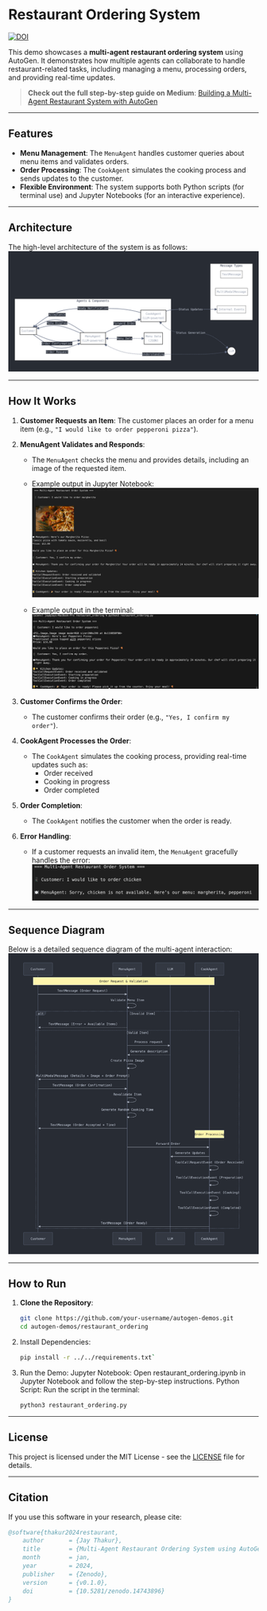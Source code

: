 # Restaurant Ordering System
[![DOI](https://zenodo.org/badge/DOI/10.5281/zenodo.14743896.svg)](https://doi.org/10.5281/zenodo.14743896)

This demo showcases a **multi-agent restaurant ordering system** using AutoGen. It demonstrates how multiple agents can collaborate to handle restaurant-related tasks, including managing a menu, processing orders, and providing real-time updates.

> **Check out the full step-by-step guide on Medium**: [Building a Multi-Agent Restaurant System with AutoGen](https://jaythakur.medium.com/building-a-multi-agent-restaurant-system-with-autogen-b4aa9518738c)

---

## Features
- **Menu Management**: The `MenuAgent` handles customer queries about menu items and validates orders.
- **Order Processing**: The `CookAgent` simulates the cooking process and sends updates to the customer.
- **Flexible Environment**: The system supports both Python scripts (for terminal use) and Jupyter Notebooks (for an interactive experience).

---

## Architecture

The high-level architecture of the system is as follows:
![High-Level Architecture](assets/high-level-architecture.png)

---

## How It Works

1. **Customer Requests an Item**:
   The customer places an order for a menu item (e.g., `"I would like to order pepperoni pizza"`).

2. **MenuAgent Validates and Responds**:
   - The `MenuAgent` checks the menu and provides details, including an image of the requested item.
   - Example output in Jupyter Notebook:
     ![Valid Notebook Output](assets/valid-notebook-output.png)

   - Example output in the terminal:
     ![Valid Terminal Output](assets/valid-terminal-output.png)

3. **Customer Confirms the Order**:
   - The customer confirms their order (e.g., `"Yes, I confirm my order"`).

4. **CookAgent Processes the Order**:
   - The `CookAgent` simulates the cooking process, providing real-time updates such as:
     - Order received
     - Cooking in progress
     - Order completed

5. **Order Completion**:
   - The `CookAgent` notifies the customer when the order is ready.

6. **Error Handling**:
   - If a customer requests an invalid item, the `MenuAgent` gracefully handles the error:
     ![Invalid Output](assets/invalid-output.png)

---

## Sequence Diagram

Below is a detailed sequence diagram of the multi-agent interaction:
![Sequence Diagram](assets/sequence-diagram.png)

---

## How to Run

1. **Clone the Repository**:
   ```bash
   git clone https://github.com/your-username/autogen-demos.git
   cd autogen-demos/restaurant_ordering
2. Install Dependencies:
    ```bash
    pip install -r ../../requirements.txt`
3. Run the Demo:
    Jupyter Notebook: Open restaurant_ordering.ipynb in Jupyter Notebook and follow the step-by-step instructions.
    Python Script: Run the script in the terminal:
    ```bash
    python3 restaurant_ordering.py

---

## License

This project is licensed under the MIT License - see the [LICENSE](LICENSE) file for details.

---

## Citation 

If you use this software in your research, please cite: 

```bibtex
@software{thakur2024restaurant,
    author       = {Jay Thakur},
    title        = {Multi-Agent Restaurant Ordering System using AutoGen},
    month        = jan,
    year         = 2024,
    publisher    = {Zenodo},
    version      = {v0.1.0},
    doi          = {10.5281/zenodo.14743896}
}
